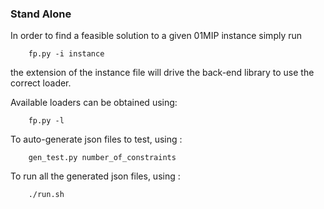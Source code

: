 

### Stand Alone
In order to find a feasible solution to a given 01MIP instance 
simply run
```
    fp.py -i instance
```

the extension of the instance file will drive the back-end library to 
use the correct loader. 

Available loaders can be obtained using:
```
    fp.py -l
```

To auto-generate json files to test, using :
```
    gen_test.py number_of_constraints
```
To run all the generated json files, using : 
```
    ./run.sh
```